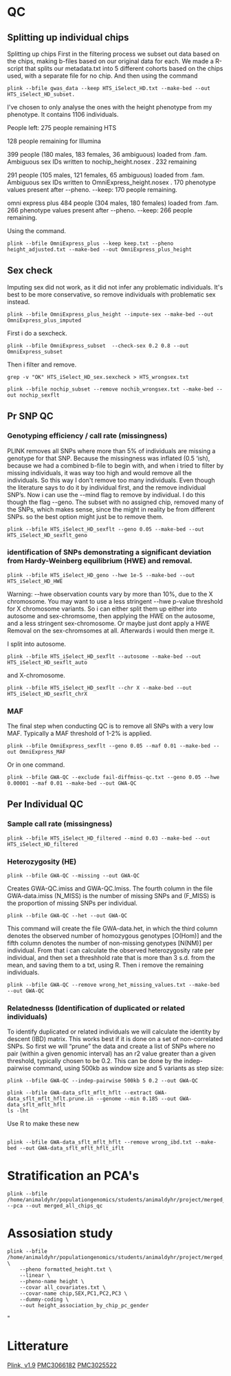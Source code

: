 # QC
## Splitting up individual chips
Splitting up chips
First in the filtering process we subset out data based on the chips, making b-files based on our original data for each. We made a R-script that splits our metadata.txt into 5 different cohorts based on the chips used, with a separate file for no chip. And then using the command
```
plink --bfile gwas_data --keep HTS_iSelect_HD.txt --make-bed --out HTS_iSelect_HD_subset.
```
I've chosen to only analyse the ones with the height phenotype from my phenotype. It contains 1106 individuals.

People left: 
275 people remaining HTS

128 people remaining for Illumina

399 people (180 males, 183 females, 36 ambiguous) loaded from .fam.
Ambiguous sex IDs written to nochip_height.nosex .
232 remaining

291 people (105 males, 121 females, 65 ambiguous) loaded from .fam.
Ambiguous sex IDs written to OmniExpress_height.nosex .
170 phenotype values present after --pheno.
--keep: 170 people remaining.

omni express plus
484 people (304 males, 180 females) loaded from .fam.
266 phenotype values present after --pheno.
--keep: 266 people remaining.

Using the command.
```
plink --bfile OmniExpress_plus --keep keep.txt --pheno height_adjusted.txt --make-bed --out OmniExpress_plus_height
```

## Sex check

Imputing sex did not work, as it did not infer any problematic individuals. It's best to be more conservative, so remove individuals with problematic sex instead.

```
plink --bfile OmniExpress_plus_height --impute-sex --make-bed --out OmniExpress_plus_imputed
```

First i do a sexcheck.
```
plink --bfile OmniExpress_subset  --check-sex 0.2 0.8 --out OmniExpress_subset
```
Then i filter and remove. 
```
grep -v "OK" HTS_iSelect_HD_sex.sexcheck > HTS_wrongsex.txt
```
```
plink --bfile nochip_subset --remove nochib_wrongsex.txt --make-bed --out nochip_sexflt
```

## Pr SNP QC

### Genotyping efficiency / call rate (missingness)
PLINK removes all SNPs where more than 5% of individuals are missing a genotype for that SNP. Because the missingness was inflated (0.5 ‘ish), because we had a combined b-file to begin with, and when i tried to filter by missing individuals, it was way too high and would remove all the individuals. So this way I don't remove too many individuals. Even though the literature says to do it by individual first, and the remove individual SNP’s. Now i can use the --mind flag to remove by individual. I do this though the flag --geno. The subset with no assigned chip, removed many of the SNPs, which makes sense, since the might in reality be from different SNPs. so the best option might just be to remove them.

```
plink --bfile HTS_iSelect_HD_sexflt --geno 0.05 --make-bed --out HTS_iSelect_HD_sexflt_geno
```

### identification of SNPs demonstrating a significant deviation from Hardy-Weinberg equilibrium (HWE) and removal. 

```
plink --bfile HTS_iSelect_HD_geno --hwe 1e-5 --make-bed --out HTS_iSelect_HD_HWE
```

Warning: --hwe observation counts vary by more than 10%, due to the X
chromosome.  You may want to use a less stringent --hwe p-value threshold for X
chromosome variants.
So i can either split them up either into autosome and sex-chromsome, then applying the HWE on the autosome, and a less stringent sex-chromosome. Or maybe just dont apply a HWE Removal on the sex-chromsomes at all. Afterwards i would then merge it.

I split into autosome.

```
plink --bfile HTS_iSelect_HD_sexflt --autosome --make-bed --out HTS_iSelect_HD_sexflt_auto

```
and X-chromosome.
```
plink --bfile HTS_iSelect_HD_sexflt --chr X --make-bed --out HTS_iSelect_HD_sexflt_chrX
```

### MAF
The final step when conducting QC is to remove all SNPs with a very low MAF. Typically a MAF threshold of 1-2% is applied.
```
plink --bfile OmniExpress_sexflt --geno 0.05 --maf 0.01 --make-bed --out OmniExpress_MAF
```
Or in one command.
```
plink --bfile GWA-QC --exclude fail-diffmiss-qc.txt --geno 0.05 --hwe 0.00001 --maf 0.01 --make-bed --out GWA-QC
```
## Per Individual QC

### Sample call rate (missingness)

```
plink --bfile HTS_iSelect_HD_filtered --mind 0.03 --make-bed --out HTS_iSelect_HD_filtered
```

### Heterozygosity (HE)
```
plink --bfile GWA-QC --missing --out GWA-QC
```
Creates GWA-QC.imiss and GWA-QC.lmiss. The fourth column in the file GWA-data.imiss (N_MISS) is the number of missing SNPs and  (F_MISS) is the proportion of missing SNPs per individual.

```
plink --bfile GWA-QC --het --out GWA-QC
```
This command will create the file GWA-data.het, in which the third column denotes the observed number of homozygous genotypes [O(Hom)] and the fifth column denotes the number of non-missing genotypes [N(NM)] per individual.
From that i can calculate the observed heterozygosity rate per individual, and then set a threshhold rate that is more than 3 s.d. from the mean, and saving them to a txt, using R. Then i remove the remaining individuals.

```
plink --bfile GWA-QC --remove wrong_het_missing_values.txt --make-bed --out GWA-QC

```

### Relatednesss (Identification of duplicated or related individuals)

To identify duplicated or related individuals we will calculate the identity by descent (IBD) matrix. This works best if it is done on a set of non-correlated SNPs. So first we will “prune” the data and create a list of SNPs where no pair (within a given genomic interval) has an r2 value greater than a given threshold, typically chosen to be 0.2. This can be done by the indep-pairwise command, using 500kb as window size and 5 variants as step size:

```
plink --bfile GWA-QC --indep-pairwise 500kb 5 0.2 --out GWA-QC

plink --bfile GWA-data_sflt_mflt_hflt --extract GWA-data_sflt_mflt_hflt.prune.in --genome --min 0.185 --out GWA-data_sflt_mflt_hflt
ls -lht
```
Use R to make these new 
```

plink --bfile GWA-data_sflt_mflt_hflt --remove wrong_ibd.txt --make-bed --out GWA-data_sflt_mflt_hflt_iflt
```

# Stratification an PCA's

```
plink --bfile /home/animaldyhr/populationgenomics/students/animaldyhr/project/merged_all_chips_qc --pca --out merged_all_chips_qc
```

# Assosiation study

```
plink --bfile /home/animaldyhr/populationgenomics/students/animaldyhr/project/merged_all_chips_qc \
    --pheno formatted_height.txt \
    --linear \
    --pheno-name height \
    --covar all_covariates.txt \
    --covar-name chip,SEX,PC1,PC2,PC3 \
    --dummy-coding \
    --out height_association_by_chip_pc_gender
```
"
# Litterature
[Plink, v1.9](https://www.cog-genomics.org/plink/1.9/)
[PMC3066182](https://pmc.ncbi.nlm.nih.gov/articles/PMC3066182/)
[PMC3025522](https://pmc.ncbi.nlm.nih.gov/articles/PMC3025522/)


